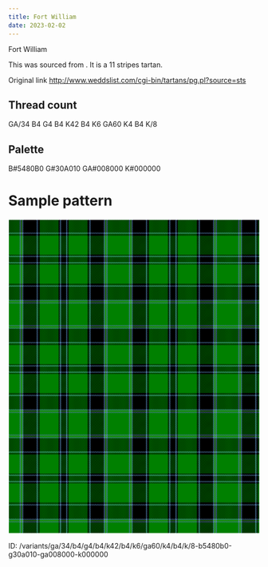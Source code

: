 ```yaml
---
title: Fort William
date: 2023-02-02
---
```

Fort William

This was sourced from <no value>.  It is a 11 stripes tartan.

Original link http://www.weddslist.com/cgi-bin/tartans/pg.pl?source=sts

## Thread count
GA/34 B4 G4 B4 K42 B4 K6 GA60 K4 B4 K/8

## Palette
B#5480B0 G#30A010 GA#008000 K#000000

# Sample pattern

![Tartan detail](tartan.png "GA/34 B4 G4 B4 K42 B4 K6 GA60 K4 B4 K/8 tartan")

ID: /variants/ga/34/b4/g4/b4/k42/b4/k6/ga60/k4/b4/k/8-b5480b0-g30a010-ga008000-k000000